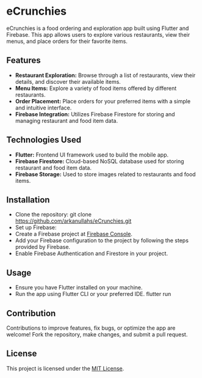 # eCrunchies

eCrunchies is a food ordering and exploration app built using Flutter and Firebase. This app allows users to explore various restaurants, view their menus, and place orders for their favorite items.

## Features

- **Restaurant Exploration:** Browse through a list of restaurants, view their details, and discover their available items.
- **Menu Items:** Explore a variety of food items offered by different restaurants.
- **Order Placement:** Place orders for your preferred items with a simple and intuitive interface.
- **Firebase Integration:** Utilizes Firebase Firestore for storing and managing restaurant and food item data.

## Technologies Used

- **Flutter:** Frontend UI framework used to build the mobile app.
- **Firebase Firestore:** Cloud-based NoSQL database used for storing restaurant and food item data.
- **Firebase Storage:** Used to store images related to restaurants and food items.

## Installation

- Clone the repository:
git clone https://github.com/arkanullahs/eCrunchies.git
- Set up Firebase:
- Create a Firebase project at [Firebase Console](https://console.firebase.google.com/).
- Add your Firebase configuration to the project by following the steps provided by Firebase.
- Enable Firebase Authentication and Firestore in your project.

## Usage

- Ensure you have Flutter installed on your machine.
- Run the app using Flutter CLI or your preferred IDE.
flutter run


## Contribution

Contributions to improve features, fix bugs, or optimize the app are welcome! Fork the repository, make changes, and submit a pull request.

## License

This project is licensed under the [MIT License](LICENSE).
